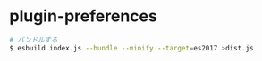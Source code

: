 # plugin-preferences

```bash
# バンドルする
$ esbuild index.js --bundle --minify --target=es2017 >dist.js
```
